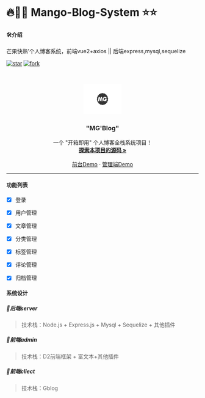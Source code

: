 # 🔥🥯🥯 Mango-Blog-System ⭐⭐

#### 🛠介绍
芒果快熟’个人博客系统，前端vue2+axios || 后端express,mysql,sequelize

<!-- PROJECT SHIELDS -->

[![star](https://gitee.com/Z568_568/zy-express-sequelize-mysql/badge/star.svg?theme=dark)](https://gitee.com/Z568_568/zy-express-sequelize-mysql/stargazers)
[![fork](https://gitee.com/Z568_568/zy-express-sequelize-mysql/badge/fork.svg?theme=dark)](https://gitee.com/Z568_568/zy-express-sequelize-mysql/members)

<!-- PROJECT LOGO -->



<br />

<p align="center">
  <a href="https://gitee.com/Z568_568/mango-blog-system.git">
    <img src="./doc/logo.png" alt="Logo" width="100" height="80">
  </a>

<h3 align="center">"MG'Blog"</h3>
  <p align="center">
    一个 "开箱即用" 个人博客全栈系统项目！
    <br />
    <a href="https://gitee.com/Z568_568/mango-blog-system.git"><strong>探索本项目的源码 »</strong></a>
    <br />
    <br />
    <a href="http://www.zhouyi.run">前台Demo</a>
    ·
    <a href="http://www.zhouyi.run">管理端Demo</a>
</p>

</p>

***

#### 功能列表

- [x] 登录
- [x] 用户管理
- [x] 文章管理
- [x] 分类管理
- [x] 标签管理
- [x] 评论管理
- [x] 归档管理


#### 系统设计
##### 🥯后端server

> 技术栈：Node.js + Express.js + Mysql + Sequelize + 其他插件

##### 🥯前端admin

> 技术栈：D2前端框架 + 富文本+其他插件

##### 🥯前端cliect

> 技术栈：Gblog



